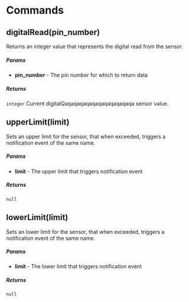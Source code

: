 # Commands

## digitalRead(pin_number)

Returns an integer value that represents the digital read from the sensor.

##### Params

- **pin_number** -  The pin number for which to return data

##### Returns 

`integer` Current digitalQaqaqaqaqaqaqaqaqaqaqaqa sensor value.

## upperLimit(limit)

Sets an upper limit for the sensor, that when exceeded, triggers a notification event of the same name.

##### Params

- **limit** -  The upper limit that triggers notification event

##### Returns  

`null`

## lowerLimit(limit)

Sets an lower limit for the sensor, that when exceeded, triggers a notification event of the same name.

##### Params

- **limit** -  The lower limit that triggers notification event

##### Returns  

`null`
